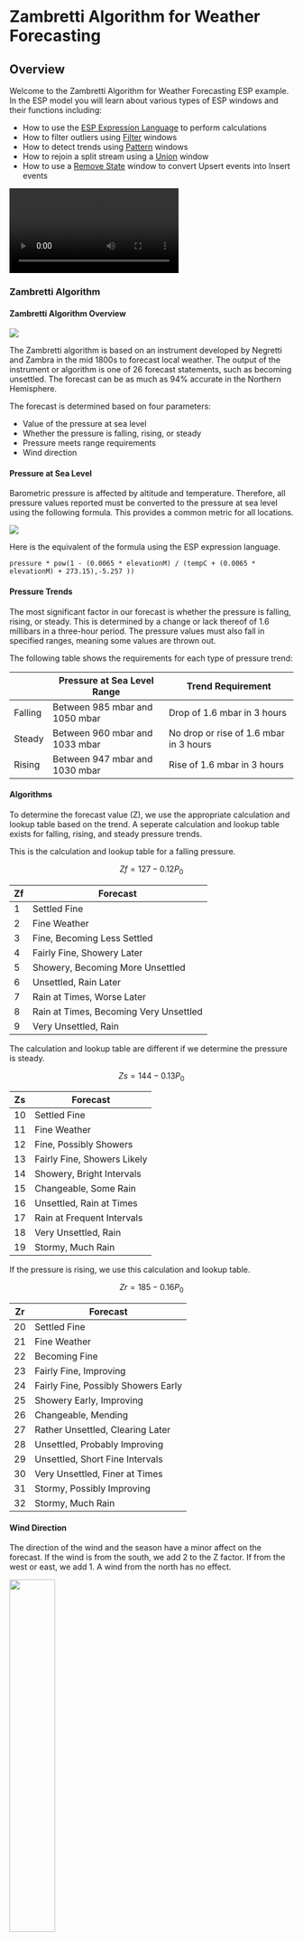 # Zambretti Algorithm for Weather Forecasting

## Overview

Welcome to the Zambretti Algorithm for Weather Forecasting ESP example. In the ESP model you will learn about various types of ESP windows and their functions including:

* How to use the [ESP Expression Language](https://go.documentation.sas.com/?cdcId=espcdc&cdcVersion=6.2&docsetId=espcreatewindows&docsetTarget=n19ijp61ldn7vrn10czlree4uqir.htm&locale=en) to perform calculations
* How to filter outliers using [Filter](https://go.documentation.sas.com/?cdcId=espcdc&cdcVersion=6.2&docsetId=espcreatewindows&docsetTarget=p1laytbc862ix9n1w5rm9reywors.htm&locale=en) windows
* How to detect trends using [Pattern](https://go.documentation.sas.com/?cdcId=espcdc&cdcVersion=6.2&docsetId=espcreatewindows&docsetTarget=n1rj6nmwuzuxisn12tjeu0o336tt.htm&locale=en) windows
* How to rejoin a split stream using a [Union](https://go.documentation.sas.com/?cdcId=espcdc&cdcVersion=6.2&docsetId=espcreatewindows&docsetTarget=n0nqt12sgro7rnn1jfg4ql0qsafw.htm&locale=en) window
* How to use a [Remove State](https://go.documentation.sas.com/?cdcId=espcdc&cdcVersion=6.2&docsetId=espcreatewindows&docsetTarget=p0usk3uf3bcnebn1m99g1jbvvhxu.htm&locale=en) window to convert Upsert events into Insert events

![](videos/zambretti_algorithm.mp4) 

### Zambretti Algorithm

#### Zambretti Algorithm Overview

<img src='images/forecaster.jpg'>

The Zambretti algorithm is based on an instrument developed by Negretti and Zambra in the mid 1800s to forecast local weather. The output of the instrument or algorithm is one of 26 forecast statements, such as becoming unsettled. The forecast can be as much as 94% accurate in the Northern Hemisphere.

The forecast is determined based on four parameters: 

* Value of the pressure at sea level
* Whether the pressure is falling, rising, or steady
* Pressure meets range requirements
* Wind direction

#### Pressure at Sea Level

Barometric pressure is affected by altitude and temperature. Therefore, all pressure values reported must be converted to the pressure at sea level using the following formula. This provides a common metric for all locations.

<img src='images/pressureSeaLevel.PNG'>

Here is the equivalent of the formula using the ESP expression language.

~~~
pressure * pow(1 - (0.0065 * elevationM) / (tempC + (0.0065 * elevationM) + 273.15),-5.257 ))
~~~

#### Pressure Trends

The most significant factor in our forecast is whether the pressure is falling, rising, or steady. This is determined by a change or lack thereof of 1.6 millibars in a three-hour period. The pressure values must also fall in specified ranges, meaning some values are thrown out.

The following table shows the requirements for each type of pressure trend:

|  | Pressure at Sea Level Range | Trend Requirement |
| ------ | ------ | ------ |
| Falling | Between 985 mbar and 1050 mbar | Drop of 1.6 mbar in 3 hours |
| Steady | Between 960 mbar and 1033 mbar | No drop or rise of 1.6 mbar in 3 hours |
| Rising | Between 947 mbar and 1030 mbar | Rise of 1.6 mbar in 3 hours |


#### Algorithms

To determine the forecast value (Z), we use the appropriate calculation and lookup table based on the trend. A seperate calculation and lookup table exists for falling, rising, and steady pressure trends.

This is the calculation and lookup table for a falling pressure.

~~~math
Zf=127-0.12P_0
~~~

| Zf | Forecast |
| ------ | ------ |
| 1 | Settled Fine |
| 2 | Fine Weather |
| 3 | Fine, Becoming Less Settled |
| 4 | Fairly Fine, Showery Later |
| 5 | Showery, Becoming More Unsettled |
| 6 | Unsettled, Rain Later |
| 7 | Rain at Times, Worse Later |
| 8 | Rain at Times, Becoming Very Unsettled |
| 9 | Very Unsettled, Rain |

The calculation and lookup table are different if we determine the pressure is steady.

~~~math
Zs=144-0.13P_0
~~~

| Zs | Forecast |
| ------ | ------ |
| 10 | Settled Fine |
| 11 | Fine Weather |
| 12 | Fine, Possibly Showers |
| 13 | Fairly Fine, Showers Likely |
| 14 | Showery, Bright Intervals |
| 15 | Changeable, Some Rain |
| 16 | Unsettled, Rain at Times |
| 17 | Rain at Frequent Intervals |
| 18 | Very Unsettled, Rain |
| 19 | Stormy, Much Rain |

If the pressure is rising, we use this calculation and lookup table.

~~~math
Zr=185-0.16P_0
~~~

| Zr | Forecast |
| ------ | ------ |
| 20 | Settled Fine |
| 21 | Fine Weather |
| 22 | Becoming Fine |
| 23 | Fairly Fine, Improving |
| 24 | Fairly Fine, Possibly Showers Early |
| 25 | Showery Early, Improving |
| 26 | Changeable, Mending |
| 27 | Rather Unsettled, Clearing Later |
| 28 | Unsettled, Probably Improving |
| 29 | Unsettled, Short Fine Intervals |
| 30 | Very Unsettled, Finer at Times |
| 31 | Stormy, Possibly Improving |
| 32 | Stormy, Much Rain |

#### Wind Direction

The direction of the wind and the season have a minor affect on the forecast. If the wind is from the south, we add 2 to the Z factor. If from the west or east, we add 1. A wind from the north has no effect.

<img src='images/wind.png' width='40%'>

### ESP Model

Here is the model in ESP Studio. 

<img src='images/model3.png'>

#### Source Windows

There are three source windows, **weather**, **elevations**, and **forecasts**. The **weather** source window publishes the live weather data once an hour using a URL connector. For more information go to the [Streaming Live Weather Data GitHub](https://gitlab.sas.com/IOT/tutorials/ESP-tutorials/streaming-live-weather-data) page. The **elevations** source window provides the elevations of each city needed to calculate the pressure at sea level. Near the end of the model is the **forecasts** source window which assigns the appropriate text to each Z value.

#### Join Window

The **addElevations** join window joins the weather stream with the elevations table using a simple left-outer join.

#### Compute Windows

Next, there are two compute windows, **computeMetrics** and **computePressSeaLevel**. The **computeMetrics** window converts `temp` to `tempC` and `elevation` to `elevationM` using simple expressions. It also calculates `zWind` based on the wind direction. The **computePressSeaLevel** window calculates the pressure at sea level.

Here are the ESP expressions for pressure at sea level and Z wind:

##### pressureSeaLevel

~~~
pressure * pow(1 - (0.0065 * elevationM) / (tempC + (0.0065 * elevationM) + 273.15),-5.257 ))
~~~

##### zWind

~~~
if (windDir >= 135) and (windDir <= 225) then return 2 else if (windDir >= 315) or (windDir <=45) then return 0 else return 1
~~~

#### Filter Windows

Now we split the stream three times to evaluate whether the pressure is falling, rising, or steady. Prior to the pattern detection, there is a filter window for each segment to allow only the pressure values within range to pass through. Here is the filter expression for the **filterRising** window.

~~~
pressureSeaLevel >= 945 and pressureSeaLevel <= 1030
~~~

#### Pattern Windows

There is a pattern window for **pressureRising**, **pressureFalling**, and **pressureSteady**. All three pattern windows use `name` as the index and `datetime` as the time field. 

##### pressureFalling

The first event of interest (EOI), `e1`, simply stores the value of pressure at sea level. `e1` is the same for all three pattern windows.

~~~
p0==pressureSeaLevel
~~~

The second EOI, `e2` of the **pressureFalling** window looks for a drop of 1.6 millibars.

~~~
p0>pressureSeaLevel + 1.6
~~~

The pattern logic says if the first EOI (`e1`) is followed by the second (`e2`) within 10800 seconds, output a record:

~~~
fby{10800 seconds}(e1,e2)
~~~

##### pressureRising

The **pressureRising** pattern window is the same as **pressureFalling** window except for EOI `e2`. `e2` detects a rise in pressure of at least 1.6 millibars. 

~~~
p0<pressureSeaLevel-1.6 
~~~

##### pressureSteady

The **pressureSteady** window uses three EOIs. The first EOI is the same as in the other pattern windows. EOI `e2` detects events where there was no fall or rise in pressure of at least 1.6 millibars. It also stores the pressure value for this event for use in EOI `e3`.

~~~
p0<pressureSeaLevel + 1.6 and p0>pressureSeaLevel - 1.6 and p1==pressureSeaLevel
~~~

The third EOI, `e3`, looks for events where there was no rise or fall of 1.6 millibars for both EOIs `e1` and `e2`.

~~~
p0<pressureSeaLevel + 1.6 and p0>pressureSeaLevel - 1.6 and p1<pressureSeaLevel + 1.6 and p1>pressureSeaLevel - 1.6
~~~

The pattern logic for **pressureSteady** outputs a record if all three EOIs take place within 10,800 seconds.

~~~
fby{10800 seconds}(e1,e2,e3)
~~~

The output schemas of each pattern window include the `name`, `datetime`, and the appropriate expression to calculate `Z`. Here is the expression to calculate Z for a falling barometer:

~~~
floor(127 - 0.12 * pressureSeaLevel) + Zwind
~~~

#### Union Window

We need to rejoin the streams and we do so using a union window using normal key merging.

#### Remove State Window

The **removeState** window converts the Upsert events streaming from the **unionZ** window into Insert events to facilitate the upcoming join.

#### Join Window

The **addForecasts** join window joins the event stream from the removeState window with the forecasts table using a simple inner join using `Z` as the join field.

#### Aggregate Window

The **aggLastOnly** aggregate window uses the `ESP_aLast` function to output only the most recent event for each value of key field `name`.




### Prerequisites

[SAS Event Stream Processing 6.2](https://www.sas.com/en_us/software/event-stream-processing.html)

APPID from [OpenWeather](https://openweathermap.org/api)

### Running

There are two models you can execute. `zambretticsv.xml` uses a csv file as input and executes quickly. `zambrettiLive.xml` uses a URL connector to stream live weather data once an hour. 

Use the following instructions to execute the Zambretti Algorithm project:

#### Download Files from GitLab

All files required to execute the Zambretti Algorithm model are available in the [files](files) directory of this page. Download the following eight files:

* [conditions.csv](files/conditions.csv) – Forecast values
* [config.xml](files/config.xml) – Configuration file for URL connector
* [elevations.csv](files/elevations.csv) – Elevation values
* [run_zambretticsv.sh](files/run_zambretticsv.sh) – Startup script to execute model using csv file
* [run_zambrettiLive.sh](files/run_zambrettiLive.sh) – Startup script to execute model using URL connector
* [zambretti_in.csv](files/zambretti_in.csv) – Input data file
* [zambretticsv.xml](files/zambretticsv.xml) – Model using csv file as input
* [zambrettiLive.xml](files/zambrettiLive.xml) – Model using URL connector

#### Create Server Directory

Create a server directory for the project’s files. The following is an example of the command to create a directory:

~~~bash
mkdir /home/zestem/zambretti
~~~

#### Edit Startup Script

You must edit the startup script, `run_zambretticsv.sh` or `run_zambrettiLive.sh` to specify the correct server directories.

1.	Open `run_zambretticsv.sh` or `run_zambrettiLive.sh` with a text editor.

    ~~~bash
    # Register (DateFlux) ESP environment
    export DFESP_HOME=/opt/sas/viya/home/SASEventStreamProcessingEngine/6.2

    export PATH=$DFESP_HOME/bin:$PATH
    export LD_LIBRARY_PATH=$DFESP_HOME/lib:$DFESP_HOME/lib/tk:/opt/sas/viya/home/SASFoundation/sasexe:$DFESP_HOME/ssl/lib

    export PROJDIR=/home/zestem/zambretti

    dfesp_xml_server -http 61002 -pubsub 61003 -model file:///home/zestem/zambretti/zambretticsv.xml -C "server.single_port_mode=true"
    ~~~

2.	Go to the `export PROJDIR=` line and edit the value to be the directory you created. The following is an example.

    ~~~bash
    export PROJDIR=/home/zestem/Zambretti
    ~~~

3.	Go to the last line (command to start XML Server) and edit the `-model` parameter to include the full path to the input csv file. Ensure there are the correct number of forward slashes (/) at the beginning of the filename. The following is an example:
	
    ~~~bash
    -model file:///home/zestem/zambretti/zambretticsv.xml
    ~~~

#### Upload Files

Upload all the files to the directory you created. Change the permission of the appropriate startup script so it is executable. The following is an example of the command to do this:

~~~bash
chmod 777 /home/zestem/zambretti/run_zambretticsv.sh
~~~

#### Execute Model

1.	Change directories to the directory containing the files you uploaded. The following is an example:
	
    ~~~bash
    cd /home/zestem/zambretti
    ~~~

2.	Type the following to execute the startup script and start the model:

    ~~~bash
    ./run_zambretticsv.sh
    ~~~

    The terminal should display information about the model executing on the ESP XML Server.







## Contributing

> We welcome your contributions! Please read [CONTRIBUTING.md](CONTRIBUTING.md) for details on how to submit contributions to this project. 

## License

> This project is licensed under the [Apache 2.0 License](LICENSE).

## Additional Resources

* [SAS Event Stream Processing 6.2 Documentation](https://go.documentation.sas.com/?cdcId=espcdc&cdcVersion=6.2&docsetId=espov&docsetTarget=home.htm&locale=en)
* [Wikipedia Article](https://en.wikipedia.org/wiki/Zambretti_Forecaster)

